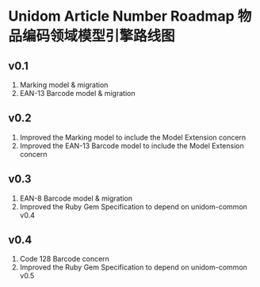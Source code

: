 # Unidom Article Number Roadmap 物品编码领域模型引擎路线图

## v0.1
1. Marking model & migration
2. EAN-13 Barcode model & migration

## v0.2
1. Improved the Marking model to include the Model Extension concern
2. Improved the EAN-13 Barcode model to include the Model Extension concern

## v0.3
1. EAN-8 Barcode model & migration
2. Improved the Ruby Gem Specification to depend on unidom-common v0.4

## v0.4
1. Code 128 Barcode concern
2. Improved the Ruby Gem Specification to depend on unidom-common v0.5

